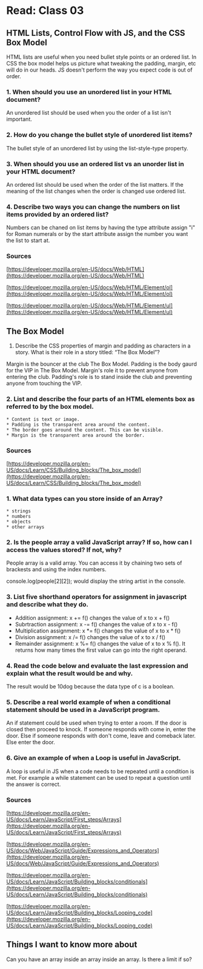 # Read: Class 03

##  HTML Lists, Control Flow with JS, and the CSS Box Model

HTML lists are useful when you need bullet style points or an ordered list. In CSS the box model helps us picture what tweaking the padding, margin, etc will do in our heads. JS doesn't perform the way you expect code is out of order.  

### 1. When should you use an unordered list in your HTML document?

An unordered list should be used when you the order of a list isn't important.

### 2. How do you change the bullet style of unordered list items?

The bullet style of an unordered list by using the list-style-type property. 

### 3. When should you use an ordered list vs an unorder list in your HTML document?

An ordered list should be used when the order of the list matters. If the meaning of the list changes when the order is changed use ordered list.

### 4. Describe two ways you can change the numbers on list items provided by an ordered list?

Numbers can be chaned on list items by having the type attribute assign "i" for Roman numerals or by the start attribute assign the number you want the list to start at.

### Sources

[https://developer.mozilla.org/en-US/docs/Web/HTML](https://developer.mozilla.org/en-US/docs/Web/HTML)

[https://developer.mozilla.org/en-US/docs/Web/HTML/Element/ol](https://developer.mozilla.org/en-US/docs/Web/HTML/Element/ol)

[https://developer.mozilla.org/en-US/docs/Web/HTML/Element/ul](https://developer.mozilla.org/en-US/docs/Web/HTML/Element/ul)

## The Box Model

1. Describe the CSS properties of margin and padding as characters in a story. What is their role in a story titled: “The Box Model”?

Margin is the bouncer at the club The Box Model. Padding is the body gaurd for the VIP in The Box Model. Margin's role it to prevent anyone from entering the club. Padding's role is to stand inside the club and preventing anyone from touching the VIP.

### 2. List and describe the four parts of an HTML elements box as referred to by the box model.
    * Content is text or image.
    * Padding is the transparent area around the content.
    * The border goes around the content. This can be visible.
    * Margin is the transparent area around the border.

### Sources

[https://developer.mozilla.org/en-US/docs/Learn/CSS/Building_blocks/The_box_model](https://developer.mozilla.org/en-US/docs/Learn/CSS/Building_blocks/The_box_model)

### 1. What data types can you store inside of an Array?

    * strings
    * numbers
    * objects
    * other arrays

### 2. Is the people array a valid JavaScript array? If so, how can I access the values stored? If not, why?

People array is a valid array. You can access it by chaining two sets of brackests and using the index numbers.

console.log(people[2][2]); would display the string artist in the console.

### 3. List five shorthand operators for assignment in javascript and describe what they do.

* Addition assignment: x += f() changes the value of x to x + f()
* Subrtraction assignment: x -= f() changes the value of x to x - f()
* Multiplication assignment: x *= f() changes the value of x to x * f()
* Division assignment: x /= f() changes the value of x to x / f()
* Remainder assignment: x %= f() changes the value of x to x % f(). It returns how many times the first value can go into the right operand.

### 4. Read the code below and evaluate the last expression and explain what the result would be and why.

The result would be 10dog because the data type of c is a boolean.

### 5. Describe a real world example of when a conditional statement should be used in a JavaScript program.

An if statement could be used when trying to enter a room. If the door is closed then proceed to knock. If someone responds with come in, enter the door. Else if someone responds with don't come, leave and comeback later. Else enter the door.  

### 6. Give an example of when a Loop is useful in JavaScript.

A loop is useful in JS when a code needs to be repeated until a condition is met. For example a while statement can be used to repeat a question until the answer is correct.

### Sources

[https://developer.mozilla.org/en-US/docs/Learn/JavaScript/First_steps/Arrays](https://developer.mozilla.org/en-US/docs/Learn/JavaScript/First_steps/Arrays)

[https://developer.mozilla.org/en-US/docs/Web/JavaScript/Guide/Expressions_and_Operators](https://developer.mozilla.org/en-US/docs/Web/JavaScript/Guide/Expressions_and_Operators)

[https://developer.mozilla.org/en-US/docs/Learn/JavaScript/Building_blocks/conditionals](https://developer.mozilla.org/en-US/docs/Learn/JavaScript/Building_blocks/conditionals)

[https://developer.mozilla.org/en-US/docs/Learn/JavaScript/Building_blocks/Looping_code](https://developer.mozilla.org/en-US/docs/Learn/JavaScript/Building_blocks/Looping_code)

## Things I want to know more about

Can you have an array inside an array inside an array. Is there a limit if so?